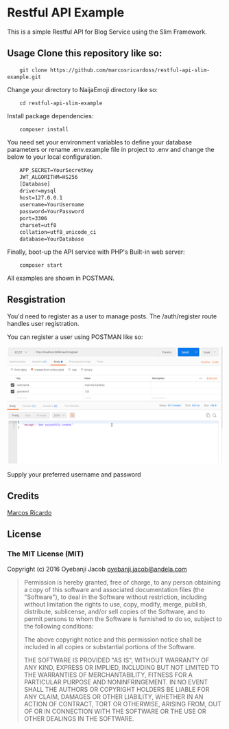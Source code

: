 # Restful API Example

This is a simple Restful API for Blog Service using the Slim Framework.

## Usage Clone this repository like so:

```
    git clone https://github.com/marcosricardoss/restful-api-slim-example.git
```

Change your directory to NaijaEmoji directory like so:

```
    cd restful-api-slim-example
```    

Install package dependencies:

```
    composer install
```    

You need set your environment variables to define your database parameters or rename .env.example file in project to .env and change the below to your local configuration.

```
    APP_SECRET=YourSecretKey 
    JWT_ALGORITHM=HS256
    [Database]
    driver=mysql
    host=127.0.0.1
    username=YourUsername
    password=YourPassword
    port=3306
    charset=utf8
    collation=utf8_unicode_ci
    database=YourDatabase
```

Finally, boot-up the API service with PHP's Built-in web server:

```    
    composer start
```    

All examples are shown in POSTMAN.

## Resgistration

You'd need to register as a user to manage posts. The /auth/register route handles user registration.

You can register a user using POSTMAN like so:

![User Registration](screenshots/screenshot_registration.png "User Registration")

Supply your preferred username and password

## Credits

[Marcos Ricardo](https://github.com/marcosricardoss/)

## License

### The MIT License (MIT)

Copyright (c) 2016 Oyebanji Jacob <oyebanji.jacob@andela.com>

> Permission is hereby granted, free of charge, to any person obtaining a copy
> of this software and associated documentation files (the "Software"), to deal
> in the Software without restriction, including without limitation the rights
> to use, copy, modify, merge, publish, distribute, sublicense, and/or sell
> copies of the Software, and to permit persons to whom the Software is
> furnished to do so, subject to the following conditions:
>
> The above copyright notice and this permission notice shall be included in
> all copies or substantial portions of the Software.
>
> THE SOFTWARE IS PROVIDED "AS IS", WITHOUT WARRANTY OF ANY KIND, EXPRESS OR
> IMPLIED, INCLUDING BUT NOT LIMITED TO THE WARRANTIES OF MERCHANTABILITY,
> FITNESS FOR A PARTICULAR PURPOSE AND NONINFRINGEMENT. IN NO EVENT SHALL THE
> AUTHORS OR COPYRIGHT HOLDERS BE LIABLE FOR ANY CLAIM, DAMAGES OR OTHER
> LIABILITY, WHETHER IN AN ACTION OF CONTRACT, TORT OR OTHERWISE, ARISING FROM,
> OUT OF OR IN CONNECTION WITH THE SOFTWARE OR THE USE OR OTHER DEALINGS IN
> THE SOFTWARE.
